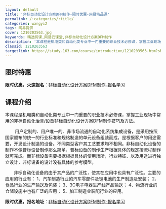 ```yaml
---
layout: default
title: '非标自动化设计方案DFM制作-限时优惠-网易精品课'
permalink: /:categories/:title/
categories: wangyi2
tags: 网易提供
cover: 1210203563.jpg
keywords: 精选网课,网易云课堂,非标自动化设计方案DFM制作
description: '本课程是机电类和自动化类专业中一门重要的职业技术必修课，掌握工业现场中常用的非标自动化治具/设备非标自动化设计方案DFM'
classid: 1210203563
targetlink: https://study.163.com/course/introduction/1210203563.htm?share=1&shareId=1025206652&utm_campaign=share&utm_medium=iphoneShare&utm_source=&utm_u=1025206652
---
```


## 限时特惠

**限时优惠，火速报名**：[非标自动化设计方案DFM制作-报名学习](https://study.163.com/course/introduction/1210203563.htm?share=1&shareId=1025206652&utm_campaign=share&utm_medium=iphoneShare&utm_source=&utm_u=1025206652)

## 课程介绍

本课程是机电类和自动化类专业中一门重要的职业技术必修课，掌握工业现场中常用的非标自动化治具/设备非标自动化设计方案DFM制作技巧及方法。   

        用户定制的、用户唯一的、非市场流通的自动化系统集成设备，是采用按照国家颁布的统一的行业标准和规格制造的单元设备组装而成，是根据客户的用途需要，开发设计制造的设备。不同类型客户其工艺要求均不相同。非标自动化设备的制作不像普标设备制作那么简单，普标设备的制作生产根据具体的规定按流程制作就可完成。而非标设备需要根据根据具体的使用场所，行业特征、以及用途进行独立设计，非标设备的设计没有具体的参考模型。

       非标自动化设备的由于其产品的广泛性，使其在应用中也具有广泛性。主要的应用的行业有： 1、汽车制造行业的汽车零部件及锂电池的生产制造及安装； 2、食品行业的生产输送及包装； 3、3C电子电器生产线产品输送； 4、物流行业的仓储设施中也有广泛的应用； 5、加工制造业装配行业的应用。

**限时优惠，报名地址**：[非标自动化设计方案DFM制作-报名学习](https://study.163.com/course/introduction/1210203563.htm?share=1&shareId=1025206652&utm_campaign=share&utm_medium=iphoneShare&utm_source=&utm_u=1025206652)

